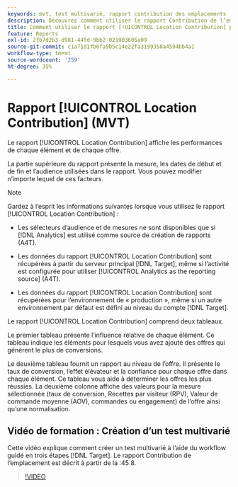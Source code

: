 ```yaml
---
keywords: mvt, test multivarié, rapport contribution des emplacements
description: Découvrez comment utiliser le rapport Contribution de l’emplacement pour les activités Adobe [!DNL Target] [!UICONTROL Experience Targeting] qui présentent les performances de chaque élément et de chaque offre.
title: Comment utiliser le rapport [!UICONTROL Location Contribution] pour les activités [!UICONTROL Multivariate Test] ?
feature: Reports
exl-id: 2fb7d2b3-d981-44fd-9bb2-021903605a09
source-git-commit: c1a71d1fb6fa9b5c14e22fa3199358a4594bb4a1
workflow-type: tm+mt
source-wordcount: '259'
ht-degree: 35%

---
```


# Rapport [!UICONTROL Location Contribution] (MVT)

Le rapport [!UICONTROL Location Contribution] affiche les performances de chaque élément et de chaque offre.

La partie supérieure du rapport présente la mesure, les dates de début et de fin et l’audience utilisées dans le rapport. Vous pouvez modifier n’importe lequel de ces facteurs.

>[!NOTE]
>
>Gardez à l’esprit les informations suivantes lorsque vous utilisez le rapport [!UICONTROL Location Contribution] :
>
>* Les sélecteurs d’audience et de mesures ne sont disponibles que si [!DNL Analytics] est utilisé comme source de création de rapports (A4T).
>
>* Les données du rapport [!UICONTROL Location Contribution] sont récupérées à partir du serveur principal [!DNL Target], même si l’activité est configurée pour utiliser [!UICONTROL Analytics as the reporting source] (A4T).
>
>* Les données du rapport [!UICONTROL Location Contribution] sont récupérées pour l’environnement de « production », même si un autre environnement par défaut est défini au niveau du compte [!DNL Target].

Le rapport [!UICONTROL Location Contribution] comprend deux tableaux.

Le premier tableau présente l’influence relative de chaque élément. Ce tableau indique les éléments pour lesquels vous avez ajouté des offres qui génèrent le plus de conversions.

Le deuxième tableau fournit un rapport au niveau de l’offre. Il présente le taux de conversion, l’effet élévateur et la confiance pour chaque offre dans chaque élément. Ce tableau vous aide à déterminer les offres les plus réussies. La deuxième colonne affiche des valeurs pour la mesure sélectionnée (taux de conversion, Recettes par visiteur (RPV), Valeur de commande moyenne (AOV), commandes ou engagement) de l’offre ainsi qu’une normalisation.

## Vidéo de formation : Création d’un test multivarié

Cette vidéo explique comment créer un test multivarié à l’aide du workflow guidé en trois étapes [!DNL Target]. Le rapport Contribution de l’emplacement est décrit à partir de la :45 8.

>[!VIDEO](https://video.tv.adobe.com/v/17395)
